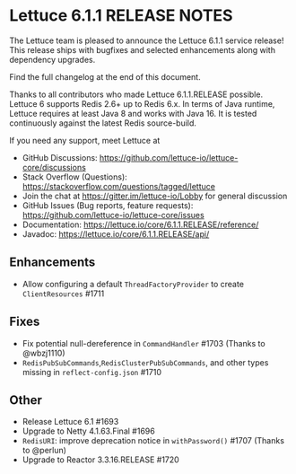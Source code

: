 Lettuce 6.1.1 RELEASE NOTES
==============================

The Lettuce team is pleased to announce the Lettuce 6.1.1 service release!
This release ships with bugfixes and selected enhancements along with dependency upgrades.

Find the full changelog at the end of this document.

Thanks to all contributors who made Lettuce 6.1.1.RELEASE possible. Lettuce 6 supports
Redis 2.6+ up to Redis 6.x. In terms of Java runtime, Lettuce requires at least Java 8 and
works with Java 16. It is tested continuously against the latest Redis source-build.

If you need any support, meet Lettuce at

* GitHub Discussions: https://github.com/lettuce-io/lettuce-core/discussions
* Stack Overflow (Questions): https://stackoverflow.com/questions/tagged/lettuce
* Join the chat at https://gitter.im/lettuce-io/Lobby for general discussion
* GitHub Issues (Bug reports, feature
  requests): https://github.com/lettuce-io/lettuce-core/issues
* Documentation: https://lettuce.io/core/6.1.1.RELEASE/reference/
* Javadoc: https://lettuce.io/core/6.1.1.RELEASE/api/

Enhancements
------------

* Allow configuring a default `ThreadFactoryProvider` to create `ClientResources` #1711

Fixes
-----

* Fix potential null-dereference in `CommandHandler` #1703 (Thanks to @wbzj1110)
* `RedisPubSubCommands`,`RedisClusterPubSubCommands`, and other types missing
  in `reflect-config.json` #1710

Other
-----

* Release Lettuce 6.1 #1693
* Upgrade to Netty 4.1.63.Final #1696
* `RedisURI`: improve deprecation notice in `withPassword()` #1707 (Thanks to @perlun)
* Upgrade to Reactor 3.3.16.RELEASE #1720
